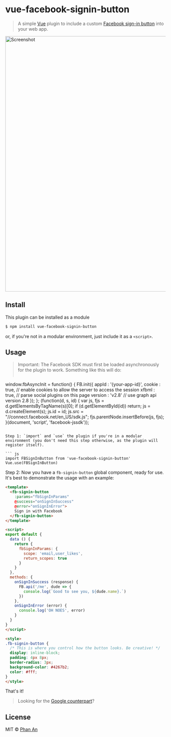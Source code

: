 # vue-facebook-signin-button

> A simple [Vue](https://vuejs.org) plugin to include a custom [Facebook sign-in button](https://developers.facebook.com/docs/facebook-login/web) into your web app.

<img src="https://github.com/phanan/vue-facebook-signin-button/raw/master/screenshot.png" width="800" alt="Screenshot">

## Install

This plugin can be installed as a module

``` bash
$ npm install vue-facebook-signin-button
```

or, if you're not in a modular environment, just include it as a `<script>`.

## Usage

> Important: The Facebook SDK must first be loaded asynchronously for the plugin to work. Something like this will do:
> ```js
  window.fbAsyncInit = function() {
    FB.init({
      appId      : '{your-app-id}',
      cookie     : true,  // enable cookies to allow the server to access the session
      xfbml      : true,  // parse social plugins on this page
      version    : 'v2.8' // use graph api version 2.8
    });
  };
  (function(d, s, id) {
    var js, fjs = d.getElementsByTagName(s)[0];
    if (d.getElementById(id)) return;
    js = d.createElement(s); js.id = id;
    js.src = "//connect.facebook.net/en_US/sdk.js";
    fjs.parentNode.insertBefore(js, fjs);
  }(document, 'script', 'facebook-jssdk'));
```

Step 1: `import` and `use` the plugin if you're in a modular environment (you don't need this step otherwise, as the plugin will register itself).

``` js
import FBSignInButton from 'vue-facebook-signin-button'
Vue.use(FBSignInButton)
```

Step 2: Now you have a `fb-signin-button` global component, ready for use. It's best to demonstrate the usage with an example:

``` html
<template>
  <fb-signin-button
    :params="fbSignInParams"
    @success="onSignInSuccess"
    @error="onSignInError">
    Sign in with Facebook
  </fb-signin-button>
</template>

<script>
export default {
  data () {
    return {
      fbSignInParams: {
        scope: 'email,user_likes',
        return_scopes: true
      }
    }
  },
  methods: {
    onSignInSuccess (response) {
      FB.api('/me', dude => {
        console.log(`Good to see you, ${dude.name}.`)
      })
    },
    onSignInError (error) {
      console.log('OH NOES', error)
    }
  }
}
</script>

<style>
.fb-signin-button {
  /* This is where you control how the button looks. Be creative! */
  display: inline-block;
  padding: 4px 8px;
  border-radius: 3px;
  background-color: #4267b2;
  color: #fff;
}
</style>
```

That's it!

> Looking for the [Google counterpart](https://github.com/phanan/vue-google-signin-button)?

## License

MIT © [Phan An](http://phanan.net)

